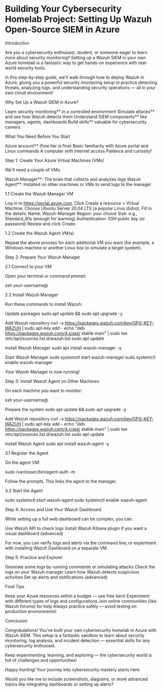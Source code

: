# Building Your Cybersecurity Homelab Project: Setting Up Wazuh Open-Source SIEM in Azure

Introduction

Are you a cybersecurity enthusiast, student, or someone eager to learn more about security monitoring? Setting up a Wazuh SIEM in your own Azure homelab is a fantastic way to get hands-on experience with real-world security tools.

In this step-by-step guide, we'll walk through how to deploy Wazuh in Azure, giving you a powerful security monitoring setup to practice detecting threats, analyzing logs, and understanding security operations — all in your own cloud environment!

Why Set Up a Wazuh SIEM in Azure?

Learn security monitoring** in a controlled environment
Simulate attacks** and see how Wazuh detects them
Understand SIEM components** like managers, agents, dashboards
Build skills** valuable for cybersecurity careers

What You Need Before You Start

Azure account** (free tier is fine)
Basic familiarity with Azure portal and Linux commands
A computer with internet access
Patience and curiosity!

Step 1: Create Your Azure Virtual Machines (VMs)

We'll need a couple of VMs:

Wazuh Manager**: The brain that collects and analyzes logs
Wazuh Agent**: Installed on other machines or VMs to send logs to the manager

1.1 Create the Wazuh Manager VM

Log in to https://portal.azure.com.
Click Create a resource > Virtual Machine.
Choose Ubuntu Server 20.04 LTS (a popular Linux distro).
Fill in the details:
Name: Wazuh-Manager
Region: your choice
Size: e.g., Standard_B1s (enough for learning)
Authentication: SSH public key (or password)
Review and click Create.

1.2 Create the Wazuh Agent VM(s)

Repeat the above process for each additional VM you want (for example, a Windows machine or another Linux box to simulate a target system).

Step 2: Prepare Your Wazuh Manager

2.1 Connect to your VM

Open your terminal or command prompt:

ssh your-username@

2.2 Install Wazuh Manager

Run these commands to install Wazuh:

Update packages
sudo apt update && sudo apt upgrade -y

Add Wazuh repository
curl -s https://packages.wazuh.com/key/GPG-KEY-WAZUH | sudo apt-key add -
echo "deb https://packages.wazuh.com/4.x/apt/ stable main" | sudo tee /etc/apt/sources.list.d/wazuh.list
sudo apt update

Install Wazuh Manager
sudo apt install wazuh-manager -y

Start Wazuh Manager
sudo systemctl start wazuh-manager
sudo systemctl enable wazuh-manager

Your Wazuh Manager is now running!

Step 3: Install Wazuh Agent on Other Machines

On each machine you want to monitor:

ssh your-username@

Prepare the system
sudo apt update && sudo apt upgrade -y

Add Wazuh repository
curl -s https://packages.wazuh.com/key/GPG-KEY-WAZUH | sudo apt-key add -
echo "deb https://packages.wazuh.com/4.x/apt/ stable main" | sudo tee /etc/apt/sources.list.d/wazuh.list
sudo apt update

Install Wazuh Agent
sudo apt install wazuh-agent -y

3.1 Register the Agent

On the agent VM:

sudo /var/ossec/bin/agent-auth -m

Follow the prompts. This links the agent to the manager.

3.2 Start the Agent

sudo systemctl start wazuh-agent
sudo systemctl enable wazuh-agent

Step 4: Access and Use Your Wazuh Dashboard

While setting up a full web dashboard can be complex, you can:

Use Wazuh API to check logs
Install Wazuh Kibana plugin if you want a visual dashboard (advanced)

For now, you can verify logs and alerts via the command line, or experiment with installing Wazuh Dashboard on a separate VM.

Step 5: Practice and Explore!

Generate some logs by running commands or simulating attacks
Check the logs on your Wazuh manager
Learn how Wazuh detects suspicious activities
Set up alerts and notifications (advanced)

Final Tips

Keep your Azure resources within a budget — use free tiers!
Experiment with different types of logs and configurations
Join online communities (like Wazuh forums) for help
Always practice safely — avoid testing on production environments!

Conclusion

Congratulations! You’ve built your own cybersecurity homelab in Azure with Wazuh SIEM. This setup is a fantastic sandbox to learn about security monitoring, log analysis, and incident detection — essential skills for any cybersecurity enthusiast.

Keep experimenting, learning, and exploring — the cybersecurity world is full of challenges and opportunities!

Happy hunting!
Your journey into cybersecurity mastery starts here.

Would you like me to include screenshots, diagrams, or more advanced topics like integrating dashboards or setting up alerts?
